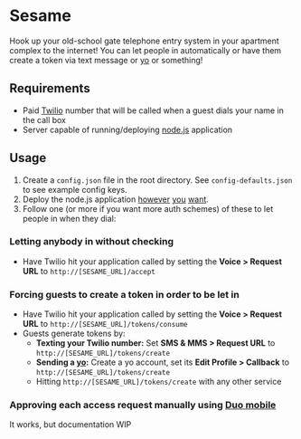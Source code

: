 # Sesame

Hook up your old-school gate telephone entry system in your apartment complex to the internet! You can let people in automatically or have them create a token via text message or [yo](http://justyo.co) or something!

## Requirements

* Paid [Twilio](http://twilio.com) number that will be called when a guest dials your name in the call box
* Server capable of running/deploying [node.js](http://nodejs.org) application

## Usage

1. Create a `config.json` file in the root directory. See `config-defaults.json` to see example config keys.
2. Deploy the node.js application [however](https://www.digitalocean.com/community/tutorials/how-to-use-pm2-to-setup-a-node-js-production-environment-on-an-ubuntu-vps) [you](http://thatextramile.be/blog/2012/01/hosting-a-node-js-site-through-apache/) [want](https://blog.risingstack.com/operating-node-in-production/).
3. Follow one (or more if you want more auth schemes) of these to let people in when they dial:

### Letting anybody in without checking

* Have Twilio hit your application called by setting the **Voice > Request URL** to `http://[SESAME_URL]/accept`

### Forcing guests to create a token in order to be let in

* Have Twilio hit your application called by setting the **Voice > Request URL** to `http://[SESAME_URL]/tokens/consume`
* Guests generate tokens by: 
    * **Texting your Twilio number:** Set **SMS & MMS > Request URL** to  `http://[SESAME_URL]/tokens/create`
    * **Sending a [yo](http://justyo.co):** Create a yo account, set its **Edit Profile > Callback** to  `http://[SESAME_URL]/tokens/create`
    * Hitting `http://[SESAME_URL]/tokens/create` with any other service

### Approving each access request manually using [Duo mobile](http://duosecurity.com)

It works, but documentation WIP
